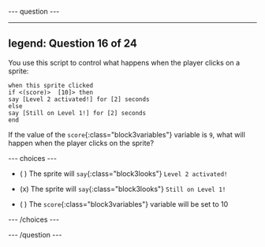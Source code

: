 
--- question ---

---
legend: Question 16 of 24
---

You use this script to control what happens when the player clicks on a sprite:

```blocks3
when this sprite clicked
if <(score)>  [10]> then 
say [Level 2 activated!] for [2] seconds 
else
say [Still on Level 1!] for [2] seconds 
end
```

If the value of the `score`{:class="block3variables"} variable is `9`, what will happen when the player clicks on the sprite?

--- choices ---

- ( ) The sprite will `say`{:class="block3looks"} `Level 2 activated!`

- (x) The sprite will `say`{:class="block3looks"} `Still on Level 1!`

- ( ) The `score`{:class="block3variables"} variable will be set to 10

--- /choices ---

--- /question ---
